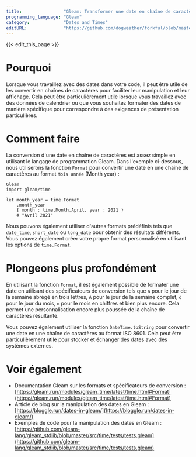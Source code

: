 ```yaml
---
title:                "Gleam: Transformer une date en chaîne de caractères"
programming_language: "Gleam"
category:             "Dates and Times"
editURL:              "https://github.com/dogweather/forkful/blob/master/content/fr/gleam/converting-a-date-into-a-string.md"
---
```


{{< edit_this_page >}}

# Pourquoi

Lorsque vous travaillez avec des dates dans votre code, il peut être utile de les convertir en chaînes de caractères pour faciliter leur manipulation et leur affichage. Cela peut être particulièrement utile lorsque vous travaillez avec des données de calendrier ou que vous souhaitez formater des dates de manière spécifique pour correspondre à des exigences de présentation particulières.

# Comment faire

La conversion d'une date en chaîne de caractères est assez simple en utilisant le langage de programmation Gleam. Dans l'exemple ci-dessous, nous utiliserons la fonction `Format` pour convertir une date en une chaîne de caractères au format `Mois année` (Month year) :

```
Gleam
import gleam/time

let month_year = time.Format
    .month_year
    { month : time.Month.April, year : 2021 }
    # "Avril 2021"
```

Nous pouvons également utiliser d'autres formats prédéfinis tels que `date_time`, `short_date` ou `long_date` pour obtenir des résultats différents. Vous pouvez également créer votre propre format personnalisé en utilisant les options de `time.Format`.

# Plongeons plus profondément

En utilisant la fonction `Format`, il est également possible de formater une date en utilisant des spécificateurs de conversion tels que `a` pour le jour de la semaine abrégé en trois lettres, `A` pour le jour de la semaine complet, `d` pour le jour du mois, `m` pour le mois en chiffres et bien plus encore. Cela permet une personnalisation encore plus poussée de la chaîne de caractères résultante.

Vous pouvez également utiliser la fonction `DateTime.toString` pour convertir une date en une chaîne de caractères au format ISO 8601. Cela peut être particulièrement utile pour stocker et échanger des dates avec des systèmes externes.

# Voir également

- Documentation Gleam sur les formats et spécificateurs de conversion : [https://gleam.run/modules/gleam_time/latest/time.html#Format](https://gleam.run/modules/gleam_time/latest/time.html#Format)
- Article de blog sur la manipulation des dates en Gleam : [https://bloggle.run/dates-in-gleam/](https://bloggle.run/dates-in-gleam/)
- Exemples de code pour la manipulation des dates en Gleam : [https://github.com/gleam-lang/gleam_stdlib/blob/master/src/time/tests/tests.gleam](https://github.com/gleam-lang/gleam_stdlib/blob/master/src/time/tests/tests.gleam)